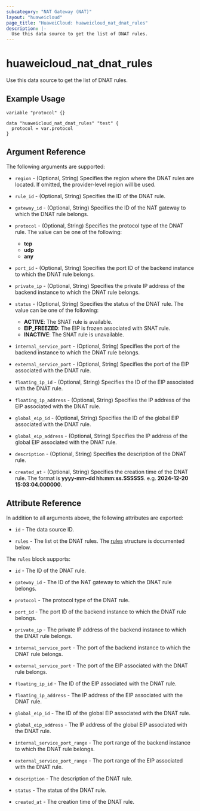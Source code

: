 ```yaml
---
subcategory: "NAT Gateway (NAT)"
layout: "huaweicloud"
page_title: "HuaweiCloud: huaweicloud_nat_dnat_rules"
description: |-
  Use this data source to get the list of DNAT rules.
---
```


# huaweicloud_nat_dnat_rules

Use this data source to get the list of DNAT rules.

## Example Usage

```hcl
variable "protocol" {}

data "huaweicloud_nat_dnat_rules" "test" {
  protocol = var.protocol
}
```

## Argument Reference

The following arguments are supported:

* `region` - (Optional, String) Specifies the region where the DNAT rules are located.
  If omitted, the provider-level region will be used.

* `rule_id` - (Optional, String) Specifies the ID of the DNAT rule.

* `gateway_id` - (Optional, String) Specifies the ID of the NAT gateway to which the DNAT rule belongs.

* `protocol` - (Optional, String) Specifies the protocol type of the DNAT rule.
  The value can be one of the following:
  + **tcp**
  + **udp**
  + **any**

* `port_id` - (Optional, String) Specifies the port ID of the backend instance to which the DNAT rule belongs.

* `private_ip` - (Optional, String) Specifies the private IP address of the backend instance to which the DNAT rule
  belongs.

* `status` - (Optional, String) Specifies the status of the DNAT rule.
  The value can be one of the following:
  + **ACTIVE**: The SNAT rule is available.
  + **EIP_FREEZED**: The EIP is frozen associated with SNAT rule.
  + **INACTIVE**: The SNAT rule is unavailable.

* `internal_service_port` - (Optional, String) Specifies the port of the backend instance to which the DNAT rule
  belongs.

* `external_service_port` - (Optional, String) Specifies the port of the EIP associated with the DNAT rule.

* `floating_ip_id` - (Optional, String) Specifies the ID of the EIP associated with the DNAT rule.

* `floating_ip_address` - (Optional, String) Specifies the IP address of the EIP associated with the DNAT rule.

* `global_eip_id` - (Optional, String) Specifies the ID of the global EIP associated with the DNAT rule.

* `global_eip_address` - (Optional, String) Specifies the IP address of the global EIP associated with the DNAT rule.

* `description` - (Optional, String) Specifies the description of the DNAT rule.

* `created_at` - (Optional, String) Specifies the creation time of the DNAT rule.
  The format is **yyyy-mm-dd hh:mm:ss.SSSSSS**. e.g. **2024-12-20 15:03:04.000000**.

## Attribute Reference

In addition to all arguments above, the following attributes are exported:

* `id` - The data source ID.

* `rules` - The list ot the DNAT rules.
  The [rules](#nat_dnat_rules) structure is documented below.

<a name="nat_dnat_rules"></a>
The `rules` block supports:

* `id` - The ID of the DNAT rule.

* `gateway_id` - The ID of the NAT gateway to which the DNAT rule belongs.

* `protocol` - The protocol type of the DNAT rule.

* `port_id` - The port ID of the backend instance to which the DNAT rule belongs.

* `private_ip` - The private IP address of the backend instance to which the DNAT rule belongs.

* `internal_service_port` - The port of the backend instance to which the DNAT rule belongs.

* `external_service_port` - The port of the EIP associated with the DNAT rule belongs.

* `floating_ip_id` - The ID of the EIP associated with the DNAT rule.

* `floating_ip_address` - The IP address of the EIP associated with the DNAT rule.

* `global_eip_id` - The ID of the global EIP associated with the DNAT rule.

* `global_eip_address` - The IP address of the global EIP associated with the DNAT rule.

* `internal_service_port_range` - The port range of the backend instance to which the DNAT rule belongs.

* `external_service_port_range` - The port range of the EIP associated with the DNAT rule.

* `description` - The description of the DNAT rule.

* `status` - The status of the DNAT rule.

* `created_at` - The creation time of the DNAT rule.
